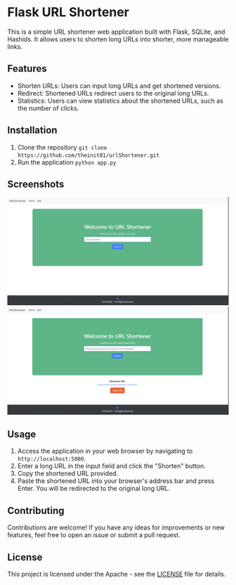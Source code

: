 
# Flask URL Shortener

This is a simple URL shortener web application built with Flask, SQLite, and Hashids. It allows users to shorten long URLs into shorter, more manageable links.

## Features

- Shorten URLs: Users can input long URLs and get shortened versions.
- Redirect: Shortened URLs redirect users to the original long URLs.
- Statistics: Users can view statistics about the shortened URLs, such as the number of clicks.

## Installation

1. Clone the repository
	   `git clone https://github.com/theinit01/urlShortener.git`
2. Run the application
		`python app.py` 


## Screenshots

<img src="https://github.com/theinit01/urlShortener/blob/main/static/Screenshot%202024-04-10%20165314.png">
<img src="https://github.com/theinit01/urlShortener/blob/main/static/Screenshot%202024-04-10%20165323.png">

## Usage

1.   Access the application in your web browser by navigating to `http://localhost:5000`.
2.  Enter a long URL in the input field and click the "Shorten" button.
3.  Copy the shortened URL provided.
4.   Paste the shortened URL into your browser's address bar and press Enter. You will be redirected to the original long URL.

## Contributing

Contributions are welcome! If you have any ideas for improvements or new features, feel free to open an issue or submit a pull request.

## License

This project is licensed under the Apache - see the [LICENSE](LICENSE) file for details.
